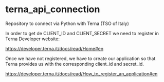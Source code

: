 # terna_api_connection

Repository to connect via Python with Terna (TSO of Italy)

In order to get de CLIENT_ID and CLIENT_SECRET we need to register in Terna Developer website:

https://developer.terna.it/docs/read/Home#en

Once we have not registered, we have to create our application so that Terna provides us with the corresponding client_id and secret_id.

https://developer.terna.it/docs/read/How_to_register_an_application#en
